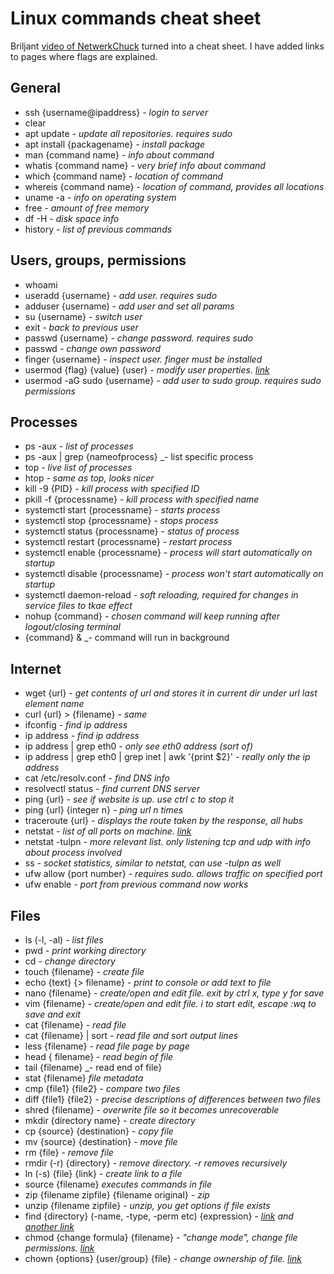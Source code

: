 # Linux commands cheat sheet

Briljant [video of NetwerkChuck](https://www.youtube.com/watch?v=gd7BXuUQ91w) turned into a cheat sheet. I have added links to pages where flags are explained.

## General

- ssh {username@ipaddress} _- login to server_
- clear
- apt update _- update all repositories. requires sudo_
- apt install {packagename} _- install package_
- man {command name} _- info about command_
- whatis {command name} _- very brief info about command_
- which {command name} _- location of command_
- whereis {command name} _- location of command, provides all locations_
- uname -a _- info on operating system_
- free _- amount of free memory_
- df -H _- disk space info_
- history _- list of previous commands_

## Users, groups, permissions

- whoami
- useradd {username} _- add user. requires sudo_
- adduser {username) _- add user and set all params_
- su {username} _- switch user_
- exit _- back to previous user_
- passwd {username} _- change password. requires sudo_
- passwd _- change own password_
- finger {username} _- inspect user. finger must be installed_
- usermod {flag} {value} {user} _- modify user properties. [link](https://www.geeksforgeeks.org/linux-unix/usermod-command-in-linux-with-examples/)_
- usermod -aG sudo {username} _- add user to sudo group. requires sudo permissions_


## Processes

- ps -aux _- list of processes_
- ps -aux | grep {nameofprocess} _- list specific process
- top _- live list of processes_
- htop _- same as top, looks nicer_
- kill -9 {PID} _- kill process with specified ID_
- pkill -f {processname} _- kill process with specified name_
- systemctl start {processname} _- starts process_
- systemctl stop {processname} _- stops process_
- systemctl status {processname} _- status of process_
- systemctl restart {processname} _- restart process_
- systemctl enable {processname} _- process will start automatically on startup_
- systemctl disable {processname} _- process won't start automatically on startup_
- systemctl daemon-reload _- soft reloading, required for changes in service files to tkae effect_
- nohup {command} _- chosen command will keep running after logout/closing terminal_
- {command} & _- command will run in background

## Internet

- wget {url} _- get contents of url and stores it in current dir under url last element name_
- curl {url} > {filename} _- same_
- ifconfig _- find ip address_
- ip address _- find ip address_
- ip address | grep eth0 _- only see eth0 address (sort of)_
- ip address | grep eth0 | grep inet | awk '{print $2}' _- really only the ip address_
- cat /etc/resolv.conf _- find DNS info_
- resolvectl status _- find current DNS server_
- ping {url} _- see if website is up. use ctrl c to stop it_
- ping {url} {integer n} _- ping url n times_
- traceroute {url} _- displays the route taken by the response, all hubs_
- netstat _- list of all ports on machine. [link](https://www.geeksforgeeks.org/linux-unix/netstat-command-linux/)_
- netstat -tulpn _- more relevant list. only listening tcp and udp with info about process involved_
- ss _- socket statistics, similar to netstat, can use -tulpn as well_
- ufw allow {port number} _- requires sudo. allows traffic on specified port_
- ufw enable _- port from previous command now works_

## Files

- ls (-l, -al)  _- list files_
- pwd  _- print working directory_
- cd  _- change directory_
- touch {filename}  _- create file_
- echo {text} {> filename}  _- print to console or add text to file_
- nano {filename}  _- create/open and edit file. exit by ctrl x, type y for save_
- vim {filename} _- create/open and edit file. i to start edit, escape :wq to save and exit_
- cat {filename} _- read file_
- cat {filename} | sort _- read file and sort output lines_
- less {filename} _- read file page by page_
- head { filename} _- read begin of file_
- tail {filename} _- read end of file}
- stat {filename} _file metadata_
- cmp {file1} {file2} _- compare two files_
- diff {file1} {file2} _- precise descriptions of differences between two files_
- shred {filename} _- overwrite file so it becomes unrecoverable_
- mkdir {directory name} _- create directory_
- cp {source} {destination} _- copy file_
- mv {source} {destination} _- move file_
- rm {file} _- remove file_
- rmdir (-r) {directory} _- remove directory. -r removes recursively_
- ln (-s) {file} {link} _- create link to a file_
- source {filename} _executes commands in file_
- zip {filename zipfile} {filename original} _- zip_
- unzip {filename zipfile} _- unzip, you get options if file exists_
- find {directory} (-name, -type, -perm etc) {expression} _- [link](https://www.redhat.com/en/blog/linux-find-command) and [another link](https://help.ubuntu.com/community/find)_
- chmod {change formula} {filename} _- "change mode", change file permissions. [link](https://www.digitalocean.com/community/tutorials/how-to-set-permissions-linux)_
- chown {options} {user/group} {file} _- change ownership of file. [link](https://linuxize.com/post/linux-chown-command/)_


